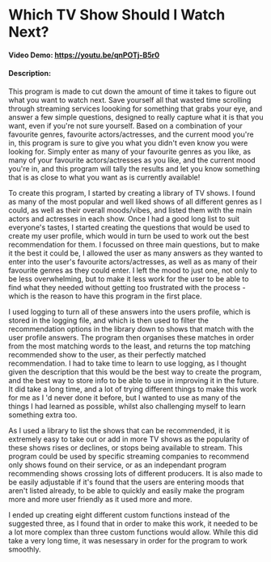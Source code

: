 # Which TV Show Should I Watch Next? 
#### Video Demo: https://youtu.be/qnPOTj-B5r0
#### Description:
This program is made to cut down the amount of time it takes to figure out what you want to watch next. Save yourself all that wasted time scrolling through streaming services loooking for something that grabs your eye, and answer a few simple questions, designed to really capture what it is that you want, even if you're not sure yourself. Based on a combination of your favourite genres, favourite actors/actresses, and the current mood you're in, this program is sure to give you what you didn't even know you were looking for. Simply enter as many of your favourite genres as you like, as many of your favourite actors/actresses as you like, and the current mood you're in, and this program will tally the results and let you know something that is as close to what you want as is currently available! 

To create this program, I started by creating a library of TV shows. I found as many of the most popular and well liked shows of all different genres as I could, as well as their overall moods/vibes, and listed them with the main actors and actresses in each show. Once I had a good long list to suit everyone's tastes, I started creating the questions that would be used to create my user profile, which would in turn be used to work out the best recommendation for them. I focussed on three main questions, but to make it the best it could be, I allowed the user as many answers as they wanted to enter into the user's favourite actors/actresses, as well as as many of their favourite genres as they could enter. I left the mood to just one, not only to be less overwhelming, but to make it less work for the user to be able to find what they needed without getting too frustrated with the process - which is the reason to have this program in the first place. 

I used logging to turn all of these answers into the users profile, which is stored in the logging file, and which is then used to filter the recommendation options in the library down to shows that match with the user profile answers. The program then organises these matches in order from the most matching words to the least, and returns the top matching recommended show to the user, as their perfectly matched recommendation. I had to take time to learn to use logging, as I thought given the description that this would be the best way to create the program, and the best way to store info to be able to use in improving it in the future. It did take a long time, and a lot of trying different things to make this work for me as I 'd never done it before, but I wanted to use as many of the things I had learned as possible, whilst also challenging myself to learn something extra too. 

As I used a library to list the shows that can be recommended, it is extremely easy to take out or add in more TV shows as the popularity of these shows rises or declines, or stops being available to stream. This program could be used by specific streaming companies to recommend only shows found on their service, or as an independant program recommending shows crossing lots of different producers. It is also made to be easily adjustable if it's found that the users are entering moods that aren't listed already, to be able to quickly and easily make the program more and more user friendly as it used more and more.  

I ended up creating eight different custom functions instead of the suggested three, as I found that in order to make this work, it needed to be a lot more complex than three custom functions would allow. While this did take a very long time, it was nesessary in order for the program to work smoothly. 
